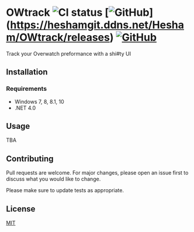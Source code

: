 # OWtrack ![CI status](https://img.shields.io/badge/build-passing-brightgreen.svg) [![GitHub](https://img.shields.io/badge/Version-1.3.0-blue.svg)] (https://heshamgit.ddns.net/Hesham/OWtrack/releases) [![GitHub](https://img.shields.io/github/license/mashape/apistatus.svg)](https://opensource.org/licenses/MIT)

 Track your Overwatch preformance with a shi#ty UI
 
## Installation

### Requirements
* Windows 7, 8, 8.1, 10
* .NET 4.0

## Usage
TBA

## Contributing
Pull requests are welcome. For major changes, please open an issue first to discuss what you would like to change.

Please make sure to update tests as appropriate.

## License
[MIT](https://choosealicense.com/licenses/mit/)